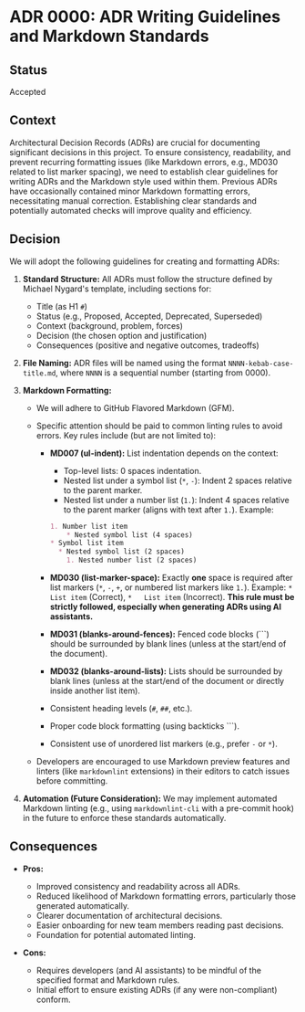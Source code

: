 # ADR 0000: ADR Writing Guidelines and Markdown Standards

## Status

Accepted

## Context

Architectural Decision Records (ADRs) are crucial for documenting significant decisions in this project. To ensure consistency, readability, and prevent recurring formatting issues (like Markdown errors, e.g., MD030 related to list marker spacing), we need to establish clear guidelines for writing ADRs and the Markdown style used within them. Previous ADRs have occasionally contained minor Markdown formatting errors, necessitating manual correction. Establishing clear standards and potentially automated checks will improve quality and efficiency.

## Decision

We will adopt the following guidelines for creating and formatting ADRs:

1. **Standard Structure:** All ADRs must follow the structure defined by Michael Nygard's template, including sections for:

    * Title (as H1 `#`)
    * Status (e.g., Proposed, Accepted, Deprecated, Superseded)
    * Context (background, problem, forces)
    * Decision (the chosen option and justification)
    * Consequences (positive and negative outcomes, tradeoffs)

2. **File Naming:** ADR files will be named using the format `NNNN-kebab-case-title.md`, where `NNNN` is a sequential number (starting from 0000).

3. **Markdown Formatting:**

    * We will adhere to GitHub Flavored Markdown (GFM).

    * Specific attention should be paid to common linting rules to avoid errors. Key rules include (but are not limited to):

        * **MD007 (ul-indent):** List indentation depends on the context:
            * Top-level lists: 0 spaces indentation.
            * Nested list under a symbol list (`*`, `-`): Indent 2 spaces relative to the parent marker.
            * Nested list under a number list (`1.`): Indent 4 spaces relative to the parent marker (aligns with text after `1.`).
          Example:

          ```markdown
          1. Number list item
              * Nested symbol list (4 spaces)
          * Symbol list item
            * Nested symbol list (2 spaces)
              1. Nested number list (2 spaces)
          ```

        * **MD030 (list-marker-space):** Exactly **one** space is required after list markers (`*`, `-`, `+`, or numbered list markers like `1.`). Example: `* List item` (Correct), `*   List item` (Incorrect). **This rule must be strictly followed, especially when generating ADRs using AI assistants.**
        * **MD031 (blanks-around-fences):** Fenced code blocks (```) should be surrounded by blank lines (unless at the start/end of the document).
        * **MD032 (blanks-around-lists):** Lists should be surrounded by blank lines (unless at the start/end of the document or directly inside another list item).
        * Consistent heading levels (`#`, `##`, etc.).
        * Proper code block formatting (using backticks ```).
        * Consistent use of unordered list markers (e.g., prefer `-` or `*`).

    * Developers are encouraged to use Markdown preview features and linters (like `markdownlint` extensions) in their editors to catch issues before committing.

4. **Automation (Future Consideration):** We may implement automated Markdown linting (e.g., using `markdownlint-cli` with a pre-commit hook) in the future to enforce these standards automatically.

## Consequences

* **Pros:**

  * Improved consistency and readability across all ADRs.
  * Reduced likelihood of Markdown formatting errors, particularly those generated automatically.
  * Clearer documentation of architectural decisions.
  * Easier onboarding for new team members reading past decisions.
  * Foundation for potential automated linting.

* **Cons:**

  * Requires developers (and AI assistants) to be mindful of the specified format and Markdown rules.
  * Initial effort to ensure existing ADRs (if any were non-compliant) conform.
